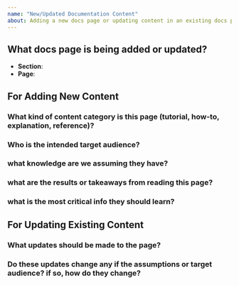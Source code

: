 ```yaml
---
name: "New/Updated Documentation Content"
about: Adding a new docs page or updating content in an existing docs page
---
```


## What docs page is being added or updated?

- **Section**:
- **Page**:

## For Adding New Content

### What kind of content category is this page (tutorial, how-to, explanation, reference)?

### Who is the intended target audience?

### what knowledge are we assuming they have?

### what are the results or takeaways from reading this page?

### what is the most critical info they should learn?

## For Updating Existing Content

### What updates should be made to the page?

### Do these updates change any if the assumptions or target audience? if so, how do they change?
